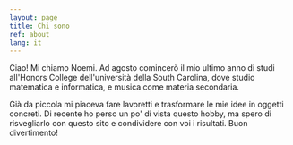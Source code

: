 ```yaml
---
layout: page
title: Chi sono
ref: about
lang: it
---
```

Ciao! Mi chiamo Noemi. Ad agosto comincerò il mio ultimo anno di studi all'Honors College dell'università della South Carolina, dove studio matematica e informatica, e musica come materia secondaria.

Già da piccola mi piaceva fare lavoretti e trasformare le mie idee in oggetti concreti. Di recente ho perso un po' di vista questo hobby, ma spero di risvegliarlo con questo sito e condividere con voi i risultati. Buon divertimento!
